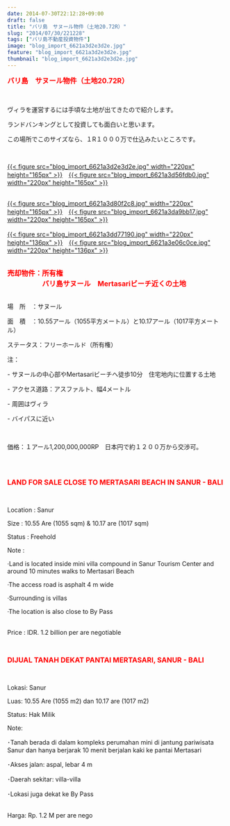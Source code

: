 ```yaml
---
date: 2014-07-30T22:12:28+09:00
draft: false
title: "バリ島　サヌール物件（土地20.72R）"
slug: "2014/07/30/221228"
tags: ["バリ島不動産投資物件"]
image: "blog_import_6621a3d2e3d2e.jpg"
feature: "blog_import_6621a3d2e3d2e.jpg"
thumbnail: "blog_import_6621a3d2e3d2e.jpg"
---
```

<p><font color="#ff0000" size="3"><strong>バリ島　サヌール物件（土地20.72R）</strong></font></p><p><br/></p><p>ヴィラを運営するには手頃な土地が出てきたので紹介します。</p><p>ランドバンキングとして投資しても面白いと思います。</p><p>この場所でこのサイズなら、１R１０００万で仕込みたいところです。</p><a href="o0448033613020602991.jpg"></a><br/><p><a href="blog_import_6621a3d42f21f.jpg">{{< figure src="blog_import_6621a3d2e3d2e.jpg" width="220px" height="165px" >}}</a>　<a href="blog_import_6621a3d6a4a9e.jpg">{{< figure src="blog_import_6621a3d56fdb0.jpg" width="220px" height="165px" >}}</a></p><p><br/><a href="blog_import_6621a3d953618.jpg">{{< figure src="blog_import_6621a3d80f2c8.jpg" width="220px" height="165px" >}}</a>　<a href="blog_import_6621a3dbe1c4e.jpg">{{< figure src="blog_import_6621a3da9bb17.jpg" width="220px" height="165px" >}}</a><br/><br/><a href="blog_import_6621a3dec86bb.jpg">{{< figure src="blog_import_6621a3dd77190.jpg" width="220px" height="136px" >}}</a>　<a href="blog_import_6621a3e1a14e8.jpg">{{< figure src="blog_import_6621a3e06c0ce.jpg" width="220px" height="136px" >}}</a><br/><br/></p><p><font color="#ff0000" size="3"><strong>売却物件：所有権<br/>　　　　　バリ島サヌール　Mertasariビーチ近くの土地 </strong></font></p><p><br/>場　所　：サヌール </p><p>面　積　：10.55アール（1055平方メートル）と10.17アール（1017平方メートル） </p><p>ステータス：フリーホールド（所有権） </p><p>注： </p><p>- サヌールの中心部やMertasariビーチへ徒歩10分　住宅地内に位置する土地 </p><p>- アクセス道路：アスファルト、幅4メートル </p><p>- 周囲はヴィラ </p><p>- バイパスに近い </p><p><br/></p><p>価格：１アール1,200,000,000RP　日本円で約１２００万から交渉可。<br/></p><p><br/><br/></p><p><font color="#ff0000" size="3"><strong>LAND FOR SALE CLOSE TO MERTASARI BEACH IN SANUR - BALI</strong></font></p><p><br/></p><p>Location : Sanur</p><p>Size : 10.55 Are (1055 sqm) &amp; 10.17 are (1017 sqm)</p><p>Status : Freehold</p><p>Note : </p><p>·Land is located inside mini villa compound in Sanur Tourism Center and around 10 minutes walks to Mertasari Beach</p><p>·The access road is asphalt 4 m wide</p><p>·Surrounding is villas</p><p>·The location is also close to By Pass</p><p><br/>Price : IDR. 1.2 billion per are negotiable</p><p><br/></p><p><font color="#ff0000" size="3"><strong>DIJUAL TANAH DEKAT PANTAI MERTASARI, SANUR - BALI</strong></font></p><p><br/></p><p>Lokasi: Sanur</p><p>Luas: 10.55 Are (1055 m2) dan 10.17 are (1017 m2)</p><p>Status: Hak Milik</p><p>Note:</p><p>･Tanah berada di dalam kompleks perumahan mini di jantung pariwisata Sanur dan hanya berjarak 10 menit berjalan kaki ke pantai Mertasari</p><p>･Akses jalan: aspal, lebar 4 m</p><p>･Daerah sekitar: villa-villa</p><p>･Lokasi juga dekat ke By Pass</p><p><br/>Harga: Rp. 1.2 M per are nego<br/><br/><br/></p>

